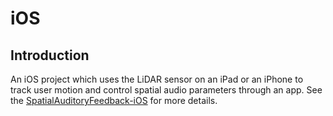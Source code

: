 # iOS
## Introduction
An iOS project which uses the LiDAR sensor on an iPad or an iPhone to track user motion and control spatial audio parameters through an app. See the [SpatialAuditoryFeedback-iOS](https://github.gatech.edu/L42i/spatial-auditory-feedback/tree/main/SpatialAuditoryFeedback-iOS) for more details.
